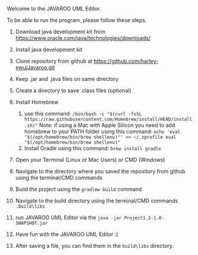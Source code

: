 Welcome to the JAVAROO UML Editor.

To be able to run the program, please follow these steps. 

1. Download java development kit from https://www.oracle.com/java/technologies/downloads/

2. Install java development kit

3. Clone repository from github at https://github.com/harley-ewu/Javaroo.git

4. Keep .jar and .java files on same directory 

6. Create a directory to save .class files (optional)
7. Install Homebrew
      1. use this command: `/bin/bash -c "$(curl -fsSL https://raw.githubusercontent.com/Homebrew/install/HEAD/install.sh)"`
         Note: if using a Mac with Apple Silicon you need to add homebrew to your PATH folder using this
         command: `echo 'eval "$(/opt/homebrew/bin/brew shellenv)"' >> ~/.zprofile eval "$(/opt/homebrew/bin/brew
         shellenv)"`
      2. Install Gradle using this command: `brew install gradle` 
8. Open your Terminal (Linux or Mac Users) or CMD (Windows)
9. Navigate to the directory where you saved the repository from github
   using the terminal/CMD commands
10. Build the project using the `gradlew build` command
11. Navigate to the build directory using the terminal/CMD commands `.build\libs`
12. run JAVAROO UML Editor via the `java -jar Project1.2-1.0-SNAPSHOT.jar`
13. Have fun with the JAVAROO UML Editor :)
14. After saving a file, you can find them in the `build\libs` directory.
